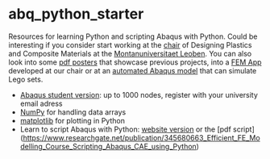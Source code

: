 # abq_python_starter
Resources for learning Python and scripting Abaqus with Python. Could be interesting if you consider start working at the [chair](https://www.kunststofftechnik.at/en/konstruieren) of Designing Plastics and Composite Materials at the [Montanuniversitaet Leoben](www.unileoben.ac.at). You can also look into some [pdf posters](https://www.kunststofftechnik.at/fileadmin/shares/kunststofftechnik/lehrstuhl/Konstruieren_in_Kunst-_und_Verbundstoffen/02062023_KKV_Poster_Heftl_2023_Noll_aktuell.pdf) that showcase previous projects, into a [FEM App](https://play.google.com/store/apps/details?id=mul.kkv.FEMon2) developed at our chair or at an [automated Abaqus model](https://github.com/mpletz/BrickFEM) that can simulate Lego sets.

* [Abaqus student version](https://www.3ds.com/edu/education/students/solutions/abaqus-le): up to 1000 nodes, register with your university email adress
* [NumPy](www.numpy.org) for handling data arrays
* [matplotlib](www.matplotlib.org) for plotting in Python
* Learn to script Abaqus with Python: [website version](www.martinpletz.com/fe-scripting) or the [pdf script] (https://www.researchgate.net/publication/345680663_Efficient_FE_Modelling_Course_Scripting_Abaqus_CAE_using_Python)
